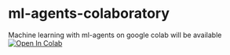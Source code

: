 # ml-agents-colaboratory
Machine learning with ml-agents on google colab will be available
[![Open In Colab](https://colab.research.google.com/assets/colab-badge.svg)](http://colab.research.google.com/github/syuuya-nakatomi/ml-agents-colaboratory/blob/main/run_example_walker.ipynb)
